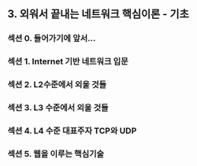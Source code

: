 ## 3. 외워서 끝내는 네트워크 핵심이론 - 기초

### 섹션 0. 들어가기에 앞서...

### 섹션 1. Internet 기반 네트워크 입문

### 섹션 2. L2수준에서 외울 것들

### 섹션 3. L3 수준에서 외울 것들

### 섹션 4. L4 수준 대표주자 TCP와 UDP

### 섹션 5. 웹을 이루는 핵심기술
